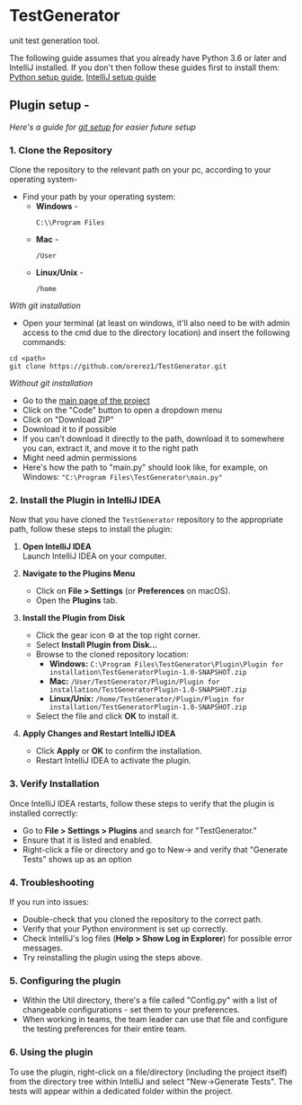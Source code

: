 # TestGenerator
unit test generation tool.

The following guide assumes that you already have Python 3.6 or later and IntelliJ installed.
If you don't then follow these guides first to install them:
[Python setup guide](https://github.com/orerez1/TestGenerator/blob/20-installation-guide/docs/PythonInstallationGuide.md), 
[IntelliJ setup guide](https://github.com/orerez1/TestGenerator/blob/20-installation-guide/docs/IntelliJ%20installation%20guide.md)


Plugin setup -
-
_Here's a guide for [git setup](https://github.com/orerez1/TestGenerator/blob/20-installation-guide/docs/git%20setup%20guide.md) for easier future setup_


### **1. Clone the Repository**

Clone the repository to the relevant path on your pc, according to your operating system-
 - Find your path by your operating system:
   - **Windows** -
     ```
     C:\\Program Files
     ```
   - **Mac** - 
     ```
     /User
     ```
   - **Linux/Unix** - 
     ```
     /home
     ```
  _With git installation_
 - Open your terminal (at least on windows, it'll also need to be with admin access to the cmd due to the directory location) and insert the following commands:

  ```
  cd <path>
  git clone https://github.com/orerez1/TestGenerator.git
  ```
_Without git installation_

 - Go to the [main page of the project](https://github.com/orerez1/TestGenerator)
 - Click on the "Code" button to open a dropdown menu
 - Click on "Download ZIP"
 - Download it to <path> if possible
 - If you can't download it directly to the path, download it to somewhere you can, extract it, and move it to the right path
 - Might need admin permissions
 - Here's how the path to "main.py" should look like, for example, on Windows: `"C:\Program Files\TestGenerator\main.py"`


### **2. Install the Plugin in IntelliJ IDEA**  
Now that you have cloned the `TestGenerator` repository to the appropriate path, follow these steps to install the plugin:

1. **Open IntelliJ IDEA**  
   Launch IntelliJ IDEA on your computer.

2. **Navigate to the Plugins Menu**  
   - Click on **File > Settings** (or **Preferences** on macOS).  
   - Open the **Plugins** tab.

3. **Install the Plugin from Disk**  
   - Click the gear icon ⚙️ at the top right corner.  
   - Select **Install Plugin from Disk...**  
   - Browse to the cloned repository location:  
     - **Windows:** `C:\Program Files\TestGenerator\Plugin\Plugin for installation\TestGeneratorPlugin-1.0-SNAPSHOT.zip`  
     - **Mac:** `/User/TestGenerator/Plugin/Plugin for installation/TestGeneratorPlugin-1.0-SNAPSHOT.zip`  
     - **Linux/Unix:** `/home/TestGenerator/Plugin/Plugin for installation/TestGeneratorPlugin-1.0-SNAPSHOT.zip`  
   - Select the file and click **OK** to install it.

4. **Apply Changes and Restart IntelliJ IDEA**  
   - Click **Apply** or **OK** to confirm the installation.  
   - Restart IntelliJ IDEA to activate the plugin.

### **3. Verify Installation**  
Once IntelliJ IDEA restarts, follow these steps to verify that the plugin is installed correctly:

- Go to **File > Settings > Plugins** and search for "TestGenerator."
- Ensure that it is listed and enabled.
- Right-click a file or directory and go to New-> and verify that "Generate Tests" shows up as an option

### **4. Troubleshooting**  
If you run into issues:  
- Double-check that you cloned the repository to the correct path.  
- Verify that your Python environment is set up correctly.  
- Check IntelliJ's log files (**Help > Show Log in Explorer**) for possible error messages.  
- Try reinstalling the plugin using the steps above.

### **5. Configuring the plugin**  
 - Within the Util directory, there's a file called "Config.py" with a list of changeable configurations - set them to your preferences.
 - When working in teams, the team leader can use that file and configure the testing preferences for their entire team.

### **6. Using the plugin**  
To use the plugin, right-click on a file/directory (including the project itself) from the directory tree within IntelliJ and select "New->Generate Tests".
The tests will appear within a dedicated folder within the project.



